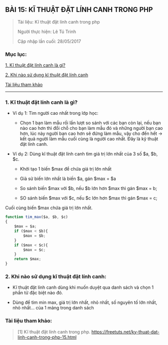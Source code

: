## BÀI 15: KĨ THUẬT ĐẶT LÍNH CANH TRONG PHP

> Tài liệu: Kĩ thuật đặt lính canh trong php
> 
> Người thực hiện: Lê Tú Trinh
>
> Cập nhập lần cuối: 28/05/2017

### Mục lục:

[1. Kĩ thuật đặt lính canh là gì?](#1)

[2. Khi nào sử dụng kĩ thuật đặt lính canh](#2)

[Tài liệu tham khảo](#3)

*** 

<a name="1"></a>
### 1. Kĩ thuật đặt lính canh là gì?

- Ví dụ 1: Tìm người cao nhất trong lớp học:

	+ Chọn 1 bạn làm mẫu rồi lần lượt so sánh với các bạn còn lại, nếu bạn nào cao hơn thì đổi chỗ cho bạn làm mẫu đó và những người bạn cao hơn, lúc này người bạn cao hơn sẽ đứng làm mẫu, vậy cho đến hết -> kết quả người làm mẫu cuối cùng là người cao nhất. Đây là kỹ thuật đặt lính canh.

- Ví dụ 2: Dùng kĩ thuật đặt lính canh tìm giá trị lớn nhất của 3 số $a, $b, $c.

	+ Khởi tạo 1 biến $max để chứa giá trị lớn nhất

	+ Giả sử biến lớn nhất là biến $a, gán $max = $a

	+ So sánh biến $max với $b, nếu $b lớn hơn $max thì gán $max = b;

	+ SO sánh biến $max với $c, nếu $c lớn hơn $max thì gán $max = c;

Cuối cùng biến $max chứa giá trị lớn nhất.

```javascript
function tim_max($a, $b, $c)
{
    $max = $a;
    if ($max < $b){
        $max = $b;
    }
    if ($max < $c){
        $max = $c;
    }
    return $max;
}
```

<a name="2"></a>
### 2. Khi nào sử dụng kĩ thuật đặt lính canh:

- Kĩ thuật đặt lính canh dùng khi muốn duyệt qua danh sách và chọn 1 phần tử đặc biệt nào đó.

- Dùng để tìm min max, giá trị lớn nhất, nhỏ nhất, số nguyên tố lớn nhất, nhỏ nhất... của 1 mảng trong danh sách

<a name="3"></a>
### Tài liệu tham khảo:

> [1] Kĩ thuật đặt lính canh trong php. https://freetuts.net/ky-thuat-dat-linh-canh-trong-php-15.html